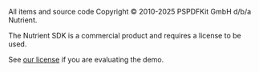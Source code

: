 All items and source code Copyright © 2010-2025 PSPDFKit GmbH d/b/a Nutrient.

The Nutrient SDK is a commercial product and requires a license to be used.

See [our license](https://www.nutrient.io/legal/Nutrient_SDK_User_Evaluation_Subscription_Agreement) if you are evaluating the demo.